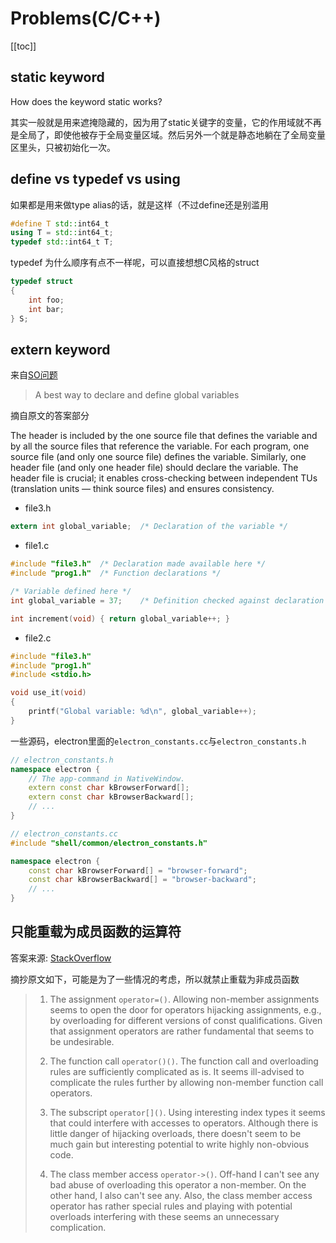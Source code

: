 # Problems(C/C++)

[[toc]]

## static keyword

How does the keyword static works?

其实一般就是用来遮掩隐藏的，因为用了static关键字的变量，它的作用域就不再是全局了，即使他被存于全局变量区域。然后另外一个就是静态地躺在了全局变量区里头，只被初始化一次。

## define vs typedef vs using

如果都是用来做type alias的话，就是这样（不过define还是别滥用

``` cpp
#define T std::int64_t
using T = std::int64_t;
typedef std::int64_t T;
```

typedef 为什么顺序有点不一样呢，可以直接想想C风格的struct

``` c
typedef struct 
{
    int foo;
    int bar;
} S;
```

## extern keyword

来自[SO问题](https://stackoverflow.com/questions/1433204/how-do-i-use-extern-to-share-variables-between-source-files)

> A best way to declare and define global variables

摘自原文的答案部分

The header is included by the one source file that defines the variable and by all the source files that reference the variable. For each program, one source file (and only one source file) defines the variable. Similarly, one header file (and only one header file) should declare the variable. The header file is crucial; it enables cross-checking between independent TUs (translation units — think source files) and ensures consistency.

- file3.h

``` c
extern int global_variable;  /* Declaration of the variable */
```

- file1.c

``` c
#include "file3.h"  /* Declaration made available here */
#include "prog1.h"  /* Function declarations */

/* Variable defined here */
int global_variable = 37;    /* Definition checked against declaration */

int increment(void) { return global_variable++; }
```

- file2.c

``` c
#include "file3.h"
#include "prog1.h"
#include <stdio.h>

void use_it(void)
{
    printf("Global variable: %d\n", global_variable++);
}
```

一些源码，electron里面的`electron_constants.cc`与`electron_constants.h`

``` cpp
// electron_constants.h
namespace electron {
    // The app-command in NativeWindow.
    extern const char kBrowserForward[];
    extern const char kBrowserBackward[];
    // ...
}

// electron_constants.cc
#include "shell/common/electron_constants.h"

namespace electron {
    const char kBrowserForward[] = "browser-forward";
    const char kBrowserBackward[] = "browser-backward";
    // ...
}
```

## 只能重载为成员函数的运算符

答案来源: [StackOverflow](https://stackoverflow.com/questions/1132600/why-can-some-operators-only-be-overloaded-as-member-functions-other-as-friend-f)

摘抄原文如下，可能是为了一些情况的考虑，所以就禁止重载为非成员函数

> 1. The assignment `operator=()`. Allowing non-member assignments seems to open the door for operators hijacking assignments, e.g., by overloading for different versions of const qualifications. Given that assignment operators are rather fundamental that seems to be undesirable.
>
> 2. The function call `operator()()`. The function call and overloading rules are sufficiently complicated as is. It seems ill-advised to complicate the rules further by allowing non-member function call operators.
>
> 3. The subscript `operator[]()`. Using interesting index types it seems that could interfere with accesses to operators. Although there is little danger of hijacking overloads, there doesn't seem to be much gain but interesting potential to write highly non-obvious code.
>
> 4. The class member access `operator->()`. Off-hand I can't see any bad abuse of overloading this operator a non-member. On the other hand, I also can't see any. Also, the class member access operator has rather special rules and playing with potential overloads interfering with these seems an unnecessary complication.

